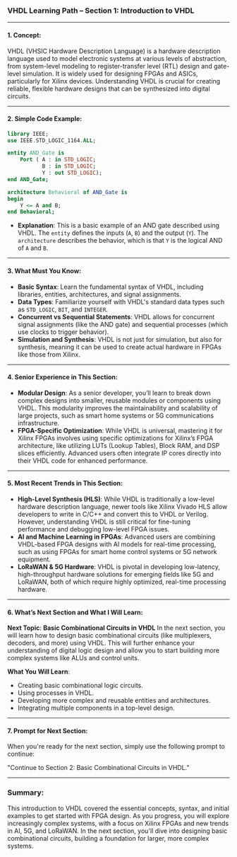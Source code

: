 ### VHDL Learning Path – Section 1: **Introduction to VHDL**

---

#### **1. Concept**:
VHDL (VHSIC Hardware Description Language) is a hardware description language used to model electronic systems at various levels of abstraction, from system-level modeling to register-transfer level (RTL) design and gate-level simulation. It is widely used for designing FPGAs and ASICs, particularly for Xilinx devices. Understanding VHDL is crucial for creating reliable, flexible hardware designs that can be synthesized into digital circuits.

---

#### **2. Simple Code Example**:

```vhdl
library IEEE;
use IEEE.STD_LOGIC_1164.ALL;

entity AND_Gate is
    Port ( A : in STD_LOGIC;
           B : in STD_LOGIC;
           Y : out STD_LOGIC);
end AND_Gate;

architecture Behavioral of AND_Gate is
begin
    Y <= A and B;
end Behavioral;
```
- **Explanation**: This is a basic example of an AND gate described using VHDL. The `entity` defines the inputs (`A`, `B`) and the output (`Y`). The `architecture` describes the behavior, which is that `Y` is the logical AND of `A` and `B`.

---

#### **3. What Must You Know**:
   - **Basic Syntax**: Learn the fundamental syntax of VHDL, including libraries, entities, architectures, and signal assignments.
   - **Data Types**: Familiarize yourself with VHDL's standard data types such as `STD_LOGIC`, `BIT`, and `INTEGER`. 
   - **Concurrent vs Sequential Statements**: VHDL allows for concurrent signal assignments (like the AND gate) and sequential processes (which use clocks to trigger behavior).
   - **Simulation and Synthesis**: VHDL is not just for simulation, but also for synthesis, meaning it can be used to create actual hardware in FPGAs like those from Xilinx.

---

#### **4. Senior Experience in This Section**:
   - **Modular Design**: As a senior developer, you’ll learn to break down complex designs into smaller, reusable modules or components using VHDL. This modularity improves the maintainability and scalability of large projects, such as smart home systems or 5G communications infrastructure.
   - **FPGA-Specific Optimization**: While VHDL is universal, mastering it for Xilinx FPGAs involves using specific optimizations for Xilinx’s FPGA architecture, like utilizing LUTs (Lookup Tables), Block RAM, and DSP slices efficiently. Advanced users often integrate IP cores directly into their VHDL code for enhanced performance.

---

#### **5. Most Recent Trends in This Section**:
   - **High-Level Synthesis (HLS)**: While VHDL is traditionally a low-level hardware description language, newer tools like Xilinx Vivado HLS allow developers to write in C/C++ and convert this to VHDL or Verilog. However, understanding VHDL is still critical for fine-tuning performance and debugging low-level FPGA issues.
   - **AI and Machine Learning in FPGAs**: Advanced users are combining VHDL-based FPGA designs with AI models for real-time processing, such as using FPGAs for smart home control systems or 5G network equipment.
   - **LoRaWAN & 5G Hardware**: VHDL is pivotal in developing low-latency, high-throughput hardware solutions for emerging fields like 5G and LoRaWAN, both of which require highly optimized, real-time processing hardware.

---

#### **6. What’s Next Section and What I Will Learn**:
   **Next Topic**: **Basic Combinational Circuits in VHDL**
   In the next section, you will learn how to design basic combinational circuits (like multiplexers, decoders, and more) using VHDL. This will further enhance your understanding of digital logic design and allow you to start building more complex systems like ALUs and control units.
   
   **What You Will Learn**:
   - Creating basic combinational logic circuits.
   - Using processes in VHDL.
   - Developing more complex and reusable entities and architectures.
   - Integrating multiple components in a top-level design.

---

#### **7. Prompt for Next Section**:
When you're ready for the next section, simply use the following prompt to continue:

"Continue to Section 2: Basic Combinational Circuits in VHDL."

---

### Summary:
This introduction to VHDL covered the essential concepts, syntax, and initial examples to get started with FPGA design. As you progress, you will explore increasingly complex systems, with a focus on Xilinx FPGAs and new trends in AI, 5G, and LoRaWAN. In the next section, you'll dive into designing basic combinational circuits, building a foundation for larger, more complex systems.

